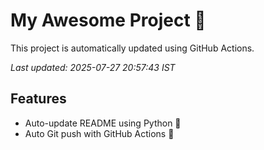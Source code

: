 # My Awesome Project 🚀

This project is automatically updated using GitHub Actions.

_Last updated: 2025-07-27 20:57:43 IST_

## Features
- Auto-update README using Python 🐍
- Auto Git push with GitHub Actions 🤖
